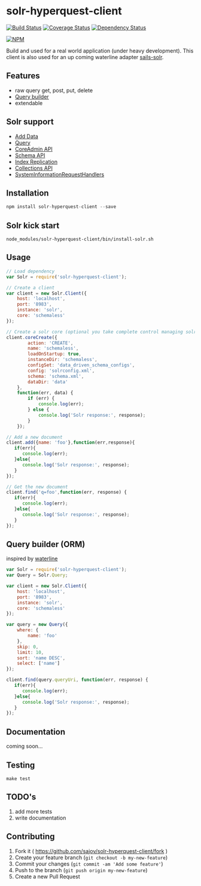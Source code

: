 # solr-hyperquest-client

[![Build Status](https://travis-ci.org/sajov/solr-hyperquest-client.svg?branch=master)](https://travis-ci.org/sajov/solr-hyperquest-client)
[![Coverage Status](https://coveralls.io/repos/sajov/solr-hyperquest-client/badge.svg?branch=master&service=github)](https://coveralls.io/github/sajov/solr-hyperquest-client?branch=master)
[![Dependency Status](https://david-dm.org/sajov/solr-hyperquest-client.svg)](https://david-dm.org/jsdoc2md/solr-hyperquest-client)

[![NPM](https://nodei.co/npm/solr-hyperquest-client.png?downloads=true&stars=true)](https://nodei.co/npm/solr-hyperquest-client/)

Build and used for a real world application (under heavy development).
This client is also used for an up coming waterline adapter [sails-solr](https://github.com/sajov/sails-solr).

## Features
- raw query get, post, put, delete
- [Query builder](https://github.com/sajov/solr-hyperquest-client#query-builder-orm)
- extendable

## Solr support
- [Add Data](https://cwiki.apache.org/confluence/display/solr/Uploading+Data+with+Index+Handlers)
- [Query](https://cwiki.apache.org/confluence/display/solr/The+Standard+Query+Parser)
- [CoreAdmin API](https://cwiki.apache.org/confluence/display/solr/CoreAdmin+API)
- [Schema API](https://cwiki.apache.org/confluence/display/solr/Schema+API)
- [Index Replication](https://cwiki.apache.org/confluence/display/solr/Index+Replication)
- [Collections API](https://cwiki.apache.org/confluence/display/solr/Collections+API)
- [SystemInformationRequestHandlers](https://wiki.apache.org/solr/SystemInformationRequestHandlers)

## Installation
```js
npm install solr-hyperquest-client --save
```

## Solr kick start
```
node_modules/solr-hyperquest-client/bin/install-solr.sh
```

## Usage
```js
// Load dependency
var Solr = require('solr-hyperquest-client');

// Create a client
var client = new Solr.Client({
    host: 'localhost',
    port: '8983',
    instance: 'solr',
    core: 'schemaless'
});

// Create a solr core (optional you take complete control managing solr)
client.coreCreate({
        action: 'CREATE',
        name: 'schemaless',
        loadOnStartup: true,
        instanceDir: 'schemaless',
        configSet: 'data_driven_schema_configs',
        config: 'solrconfig.xml',
        schema: 'schema.xml',
        dataDir: 'data'
    },
    function(err, data) {
        if (err) {
            console.log(err);
        } else {
            console.log('Solr response:', response);
        }
    });

// Add a new document
client.add({name: 'foo'},function(err,response){
   if(err){
      console.log(err);
   }else{
      console.log('Solr response:', response);
   }
});

// Get the new document
client.find('q=foo',function(err, response) {
   if(err){
      console.log(err);
   }else{
      console.log('Solr response:', response);
   }
});
```

## Query builder (ORM)
inspired by [waterline](https://github.com/balderdashy/waterline-docs/blob/master/queries/query-language.md#query-language-basics)

```js
var Solr = require('solr-hyperquest-client');
var Query = Solr.Query;

var client = new Solr.Client({
    host: 'localhost',
    port: '8983',
    instance: 'solr',
    core: 'schemaless'
});

var query = new Query({
    where: {
        name: 'foo'
    },
    skip: 0,
    limit: 10,
    sort: 'name DESC',
    select: ['name']
});

client.find(query.queryUri, function(err, response) {
   if(err){
      console.log(err);
   }else{
      console.log('Solr response:', response);
   }
});
```


## Documentation
coming soon...

## Testing
```
make test
```

## TODO's
1. add more tests
2. write documentation

## Contributing
1. Fork it ( https://github.com/sajov/solr-hyperquest-client/fork )
2. Create your feature branch (`git checkout -b my-new-feature`)
3. Commit your changes (`git commit -am 'Add some feature'`)
4. Push to the branch (`git push origin my-new-feature`)
5. Create a new Pull Request
